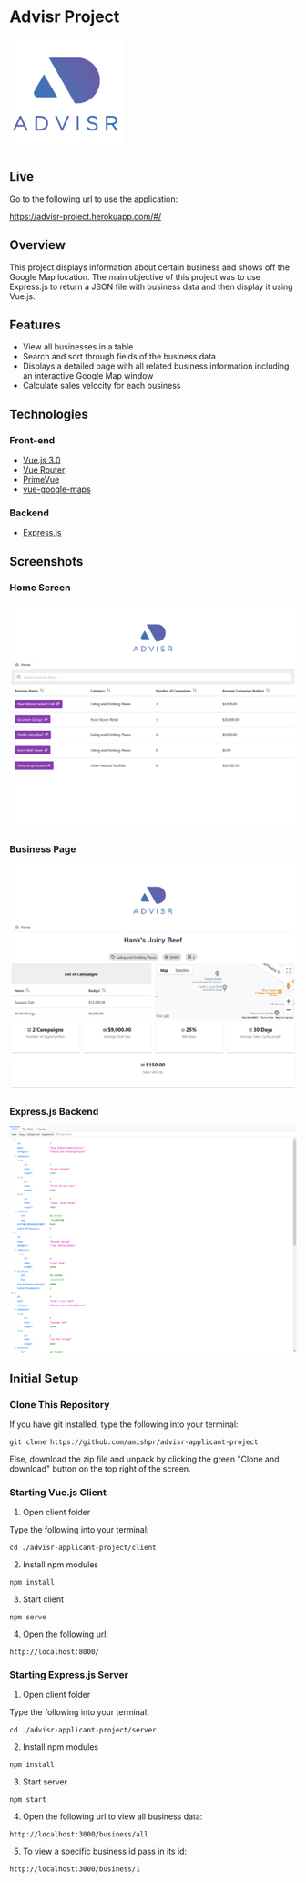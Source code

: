 # Advisr Project
<img src="https://github.com/amishpr/advisr-project/blob/main/client/src/assets/advisrlogo-nobg.png" height="200">

## Live

Go to the following url to use the application:

https://advisr-project.herokuapp.com/#/
## Overview
This project displays information about certain business and shows off the Google Map location. The main objective of this project was to use Express.js to return a JSON file with business data and then display it using Vue.js.

## Features

* View all businesses in a table
* Search and sort through fields of the business data
* Displays a detailed page with all related business information including an interactive Google Map window
* Calculate sales velocity for each business

## Technologies

### Front-end
* [Vue.js 3.0](https://vuejs.org/) 
* [Vue Router](https://router.vuejs.org/)
* [PrimeVue](https://primefaces.org/primevue/showcase/#/)
* [vue-google-maps](https://vue-map.netlify.app/)

### Backend
* [Express.js](https://expressjs.com/)


## Screenshots

### Home Screen

![Home](https://github.com/amishpr/advisr-project/blob/main/screenshots/home.png)

### Business Page

![Business Page](https://github.com/amishpr/advisr-project/blob/main/screenshots/business_page.png)

### Express.js Backend

![Express.js Backend](https://github.com/amishpr/advisr-project/blob/main/screenshots/express.png)
## Initial Setup

### Clone This Repository

If you have git installed, type the following into your terminal:

```
git clone https://github.com/amishpr/advisr-applicant-project
```

Else, download the zip file and unpack by clicking the green "Clone and download" button on the top right of the screen.

### Starting Vue.js Client

1. Open client folder

Type the following into your terminal:

```
cd ./advisr-applicant-project/client
```
2. Install npm modules
```
npm install
```
3. Start client
```
npm serve
```
4. Open the following url:
```
http://localhost:8000/
```

### Starting Express.js Server

1. Open client folder

Type the following into your terminal:

```
cd ./advisr-applicant-project/server
```
2. Install npm modules
```
npm install
```
3. Start server
```
npm start
```
4. Open the following url to view all business data:
```
http://localhost:3000/business/all
```

5. To view a specific business id pass in its id:
```
http://localhost:3000/business/1
```
